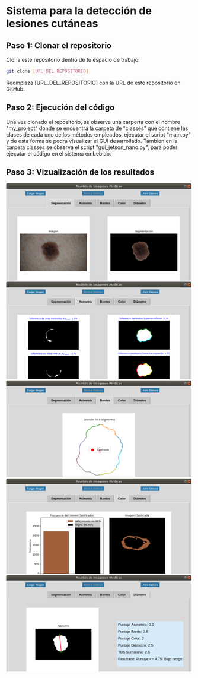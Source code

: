 # Sistema para la detección de lesiones cutáneas
## Paso 1: Clonar el repositorio
Clona este repositorio dentro de tu espacio de trabajo:
```bash
git clone [URL_DEL_REPOSITORIO]
```
Reemplaza [URL_DEL_REPOSITORIO] con la URL de este repositorio en GitHub.

## Paso 2: Ejecución del código
Una vez clonado el repositorio, se observa una carperta con el nombre "my_project" donde se encuentra la carpeta de "classes" que contiene las clases de cada uno de los métodos empleados, ejecutar el script "main.py" y de esta forma se podra visualizar el GUI desarrollado. Tambien en la carpeta classes se observa el script "gui_jetson_nano.py", para poder ejecutar el código en el sistema embebido.

## Paso 3: Vizualización de los resultados
<img src="images/4.png" alt="Color" width="500"/>
<img src="images/3.png" alt="Color" width="500"/>
<img src="images/2.png" alt="Color" width="500"/>
<img src="images/1.png" alt="Color" width="500"/>
<img src="images/5.png" alt="Color" width="500"/>
